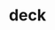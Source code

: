 ---
category: 4-letters
denotation: null
name: deck
reference_link: https://www.etymonline.com/word/deck
root_language: null
root_name: null
title: deck
type: free
word_sums:
- respelling: deck
  sum: 'Deck + '
---